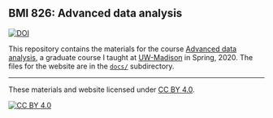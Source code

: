 ## BMI 826: Advanced data analysis

[![DOI](https://zenodo.org/badge/216115891.svg)](https://zenodo.org/badge/latestdoi/216115891)

This repository contains the materials for the course
[Advanced data analysis](https://kbroman.org/AdvData),
a graduate course I taught at
[UW-Madison](https://wisc.edu) in Spring, 2020. The files for the website are in the
[`docs/`](docs/) subdirectory.

---

These materials and website licensed under
[CC BY 4.0](https://creativecommons.org/licenses/by/4.0/).

[![CC BY 4.0](https://licensebuttons.net/l/by/4.0/88x31.png)](https://creativecommons.org/licenses/by/4.0/)
